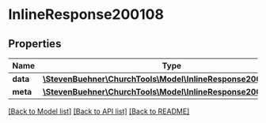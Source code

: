 # InlineResponse200108

## Properties
Name | Type | Description | Notes
------------ | ------------- | ------------- | -------------
**data** | [**\StevenBuehner\ChurchTools\Model\InlineResponse200108Data[]**](InlineResponse200108Data.md) |  | [optional] 
**meta** | [**\StevenBuehner\ChurchTools\Model\InlineResponse200108Meta**](InlineResponse200108Meta.md) |  | [optional] 

[[Back to Model list]](../../README.md#documentation-for-models) [[Back to API list]](../../README.md#documentation-for-api-endpoints) [[Back to README]](../../README.md)

